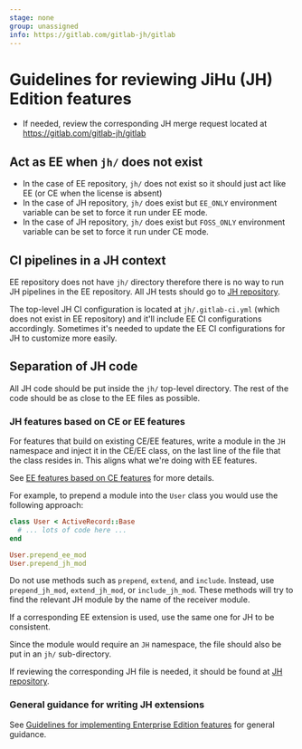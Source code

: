 ```yaml
---
stage: none
group: unassigned
info: https://gitlab.com/gitlab-jh/gitlab
---
```


# Guidelines for reviewing JiHu (JH) Edition features

- If needed, review the corresponding JH merge request located at <https://gitlab.com/gitlab-jh/gitlab>

## Act as EE when `jh/` does not exist

* In the case of EE repository, `jh/` does not exist so it should just act like EE (or CE when the license is absent)
* In the case of JH repository, `jh/` does exist but `EE_ONLY` environment variable can be set to force it run under EE mode.
* In the case of JH repository, `jh/` does exist but `FOSS_ONLY` environment variable can be set to force it run under CE mode.

## CI pipelines in a JH context

EE repository does not have `jh/` directory therefore there is no way to run
JH pipelines in the EE repository. All JH tests should go to [JH repository](https://gitlab.com/gitlab-jh/gitlab).

The top-level JH CI configuration is located at `jh/.gitlab-ci.yml` (which
does not exist in EE repository) and it'll include EE CI configurations
accordingly. Sometimes it's needed to update the EE CI configurations for JH
to customize more easily.

## Separation of JH code

All JH code should be put inside the `jh/` top-level directory. The
rest of the code should be as close to the EE files as possible.

### JH features based on CE or EE features

For features that build on existing CE/EE features, write a module in the `JH`
namespace and inject it in the CE/EE class, on the last line of the file that
the class resides in. This aligns what we're doing with EE features.

See [EE features based on CE features](ee_features#ee-features-based-on-ce-features) for more details.

For example, to prepend a module into the `User` class you would use
the following approach:

```ruby
class User < ActiveRecord::Base
  # ... lots of code here ...
end

User.prepend_ee_mod
User.prepend_jh_mod
```

Do not use methods such as `prepend`, `extend`, and `include`. Instead, use
`prepend_jh_mod`, `extend_jh_mod`, or `include_jh_mod`. These methods will
try to find the relevant JH module by the name of the receiver module.

If a corresponding EE extension is used, use the same one for JH to be
consistent.

Since the module would require an `JH` namespace, the file should also be
put in an `jh/` sub-directory.

If reviewing the corresponding JH file is needed, it should be found at
[JH repository](https://gitlab.com/gitlab-jh/gitlab).

### General guidance for writing JH extensions

See [Guidelines for implementing Enterprise Edition features](ee_features)
for general guidance.
